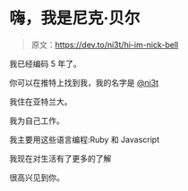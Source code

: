 # 嗨，我是尼克·贝尔

> 原文：<https://dev.to/ni3t/hi-im-nick-bell>

我已经编码 5 年了。

你可以在推特上找到我，我的名字是 [@ni3t](https://twitter.com/ni3t)

我住在亚特兰大。

我为自己工作。

我主要用这些语言编程:Ruby 和 Javascript

我现在对生活有了更多的了解

很高兴见到你。